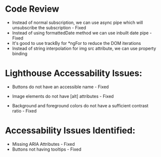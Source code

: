 # Code Review 

* Instead of normal subscription, we can use async pipe which will unsubscribe the subscription - Fixed
* Instead of using formattedDate method we can use inbuilt date pipe - Fixed
* It's good to use trackBy for *ngFor to reduce the DOM iterations
* Instead of string interpolation for img src attribute, we can use property binding

# Lighthouse Accessability Issues:

* Buttons do not have an accessible name - Fixed

* Image elements do not have [alt] attributes - Fixed

* Background and foreground colors do not have a sufficient contrast ratio - Fixed

# Accessability Issues Identified:

* Missing ARIA Attributes - Fixed
* Buttons not having tooltips - Fixed